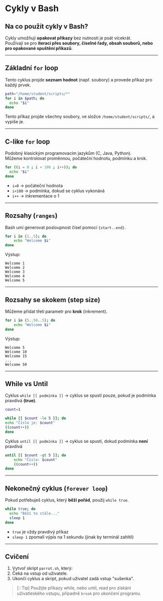 # Cykly v Bash

## Na co použít cykly v Bash?
Cykly umožňují **opakovat příkazy** bez nutnosti je psát vícekrát.  
Používají se pro **iteraci přes soubory, číselné řady, obsah souborů, nebo pro opakované spuštění příkazů**.

---

## Základní `for` loop
Tento cyklus projde **seznam hodnot** (např. soubory) a provede příkaz pro každý prvek.

```bash
path="/home/student/scripts/*"
for i in $path; do
  echo "$i"
done
```

Tento příkaz projde všechny soubory, ve složce `/home/student/scripts/`, a vypíše je.

---

## C-like `for` loop
Podobný klasickým programovacím jazykům (C, Java, Python).  
Můžeme kontrolovat proměnnou, počáteční hodnotu, podmínku a krok.

```bash
for ((i = 0 ; i < 100 ; i++)); do
  echo "$i"
done
```

- `i=0` → počáteční hodnota
- `i<100` → podmínka, dokud se cyklus vykonává
- `i++` → inkrementace o 1

---

## Rozsahy (`ranges`)
Bash umí generovat posloupnost čísel pomocí `{start..end}`.

```bash
for i in {1..5}; do
    echo "Welcome $i"
done
```

Výstup:
```
Welcome 1
Welcome 2
Welcome 3
Welcome 4
Welcome 5
```

---

## Rozsahy se skokem (step size)
Můžeme přidat třetí parametr pro **krok** (inkrement).

```bash
for i in {5..50..5}; do
    echo "Welcome $i"
done
```

Výstup:
```
Welcome 5
Welcome 10
Welcome 15
...
Welcome 50
```

---

## While vs Until
Cyklus `while [[ podmínka ]]` → cyklus se spustí pouze, pokud je podmínka pravdivá **(true)**.

```bash
count=1

while [[ $count -le 5 ]]; do
echo "Číslo je: $count"
((count++))
done
```

Cyklus `until [[ podmínka ]]` → cyklus se spustí, dokud podmínka **není** pravdivá
```bash
until [[ $count -gt 5 ]]; do
    echo "Číslo: $count"
    ((count++))
done
```


---

## Nekonečný cyklus (`forever loop`)
Pokud potřebuješ cyklus, který **běží pořád**, použij `while true`.

```bash
while true; do
  echo "Běží to stále..."
  sleep 1
done
```

- `true` je vždy pravdivý příkaz
- `sleep 1` zpomalí výpis na 1 sekundu (jinak by terminál zahltil)

---

## Cvičení
1. Vytvoř skript `parrot.sh`, který:
2. Čeká na vstup od uživatele.
3. Ukončí cyklus a skript, pokud uživatel zadá vstup "sušenka".

> [💡Tip]
> Použijte příkazy while, nebo until, read pro získání uživatleského vstupu, případně `break` pro ukončení programu. 
